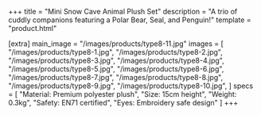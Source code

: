 +++
title = "Mini Snow Cave Animal Plush Set"
description = "A trio of cuddly companions featuring a Polar Bear, Seal, and Penguin!"
template = "product.html"

[extra]
main_image = "/images/products/type8-11.jpg"
images = [
    "/images/products/type8-1.jpg",
    "/images/products/type8-2.jpg",
    "/images/products/type8-3.jpg",
    "/images/products/type8-4.jpg",
    "/images/products/type8-5.jpg",
    "/images/products/type8-6.jpg",
    "/images/products/type8-7.jpg",
    "/images/products/type8-8.jpg",
    "/images/products/type8-9.jpg",
    "/images/products/type8-10.jpg",
]
specs = [
  "Material: Premium polyester plush",
  "Size: 15cm height",
  "Weight: 0.3kg",
  "Safety: EN71 certified",
  "Eyes: Embroidery safe design"
]
+++